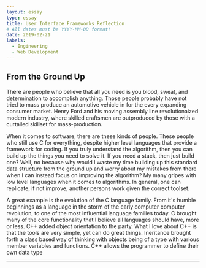 ```yaml
---
layout: essay
type: essay
title: User Interface Frameworks Reflection
# All dates must be YYYY-MM-DD format!
date: 2019-02-21
labels:
  - Engineering
  - Web Development
---
```


## From the Ground Up

There are people who believe that all you need is you blood, sweat, and determination to accomplish anything. Those people probably have not tried to mass produce an automotive vehicle in for the every expanding consumer market. Henry Ford and his moving assembly line revolutionaized modern industry, where skilled craftsmen are outproduced by those with a curtailed skillset for mass-production. 

When it comes to software, there are these kinds of people. These people who still use C for everything, despite higher level languages that provide a framework for coding. If you truly understand the algorithm, then you can build up the things you need to solve it. If you need a stack, then just build one? Well, no because why would I waste my time building up this standard data structure from the ground up and worry about my mistakes from there when I can instead focus on improving the algorithm? My many gripes with low level languages when it comes to algorithms. In general, one can replicate, if not improve, another persons work given the correct toolset. 

A great example is the evolution of the C language family. From it's humble beginnings as a language in the storm of the early computer computer revolution, to one of the most influential language families today. C brought many of the core functionality that I believe all languages should have, more or less. C++ added object orientation to the party. What I love about C++ is that the tools are very simple, yet can do great things. Ineritance brought forth a class based way of thinking with objects being of a type with various member variables and functions. C++ allows the programmer to define their own data type

---
